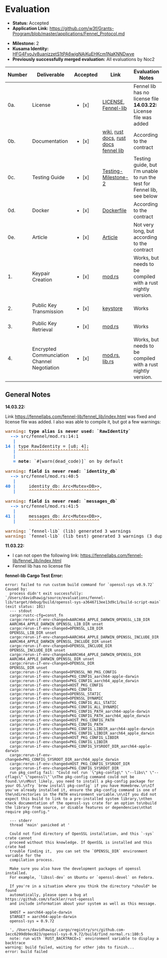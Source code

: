 # Evaluation

- **Status:** Accepted 
- **Application Link:** https://github.com/w3f/Grants-Program/blob/master/applications/Fennel_Protocol.md
* **Milestone:** 2
* **Kusama Identity:** [HFG4FvoJv8uanizzetS1tPA6wigNAiKuEHKcm1NaKNNDwve](https://polkascan.io/pre/kusama/account/HFG4FvoJv8uanizzetS1tPA6wigNAiKuEHKcm1NaKNNDwve)
* **Previously successfully merged evaluation:** All evaluations by Noc2

| Number | Deliverable | Accepted | Link | Evaluation Notes |
| ------ | ----------- | -------- | ---- |----------------- |
| 0a. | License | <ul><li>[x] </li></ul> | [LICENSE](https://github.com/fennelLabs/Fennel-Protocol/blob/main/LICENSE), [Fennel-lib](https://github.com/fennelLabs/fennel-lib/blob/master/LICENSE) | Fennel lib has no license file **14.03.22:** License file was added |
| 0b. | Documentation | <ul><li>[x] </li></ul> | [wiki](https://github.com/fennelLabs/Fennel-Protocol/wiki), [rust docs](https://fennellabs.com/Fennel-Protocol/doc/fennel_protocol_runtime/index.html), [rust docs fennel lib](https://fennellabs.com/fennel-lib/fennel_lib/index.html ) | According to the contract |
| 0c. | Testing Guide | <ul><li>[x] </li></ul> | [Testing-Milestone-2](https://github.com/fennelLabs/Fennel-Protocol/wiki/Testing-Milestone-2) | Testing guide, but I'm unable to run the test for Fennel lib, see below  |
| 0d. | Docker | <ul><li>[x] </li></ul> | [Dockerfile](https://github.com/fennelLabs/fennel-lib/blob/master/Dockerfile) | According to the contract |
| 0e. | Article | <ul><li>[x] </li></ul> | [Article](https://fennellabs.com/FennelBlog/Milestone-Two/) | Not very long, but according to the contract |
| 1. | Keypair Creation | <ul><li>[x] </li></ul> | [mod.rs](https://github.com/fennelLabs/fennel-lib/blob/master/src/rsa_tools/mod.rs) | Works, but needs to be compiled with a rust nightly version. |
| 2. | Public Key Transmission | <ul><li>[x] </li></ul> | [keystore](https://github.com/fennelLabs/Fennel-Protocol/blob/6a93b9abab9f643b001756597323f4882012714b/pallets/keystore/src/lib.rs#L67) | Works |
| 3. | Public Key Retrieval | <ul><li>[x] </li></ul> | [mod.rs](https://github.com/fennelLabs/fennel-lib/blob/master/src/fennel/mod.rs#L153) | Works |
| 4. | Encrypted Communciation Channel Negotiation | <ul><li>[x] </li></ul> | [mod.rs](https://github.com/fennelLabs/fennel-lib/blob/master/src/dh_tools/mod.rs), [lib.rs](https://github.com/fennelLabs/Fennel-Protocol/blob/6a93b9abab9f643b001756597323f4882012714b/pallets/keystore/src/lib.rs#L95) | Works, but needs to be compiled with a rust nightly version. |

## General Notes

**14.03.22:**

Link https://fennellabs.com/fennel-lib/fennel_lib/index.html was fixed and license file was added. I also was able to compile it, but got a few warnings:


<pre><font color="#A2734C"><b>warning</b></font><b>: type alias is never used: `RawIdentity`</b>
  <font color="#2A7BDE"><b>--&gt; </b></font>src/fennel/mod.rs:14:1
   <font color="#2A7BDE"><b>|</b></font>
<font color="#2A7BDE"><b>14</b></font> <font color="#2A7BDE"><b>| </b></font>type RawIdentity = [u8; 4];
   <font color="#2A7BDE"><b>| </b></font><font color="#A2734C"><b>^^^^^^^^^^^^^^^^^^^^^^^^^^^</b></font>
   <font color="#2A7BDE"><b>|</b></font>
   <font color="#2A7BDE"><b>= </b></font><b>note</b>: `#[warn(dead_code)]` on by default

<font color="#A2734C"><b>warning</b></font><b>: field is never read: `identity_db`</b>
  <font color="#2A7BDE"><b>--&gt; </b></font>src/fennel/mod.rs:40:5
   <font color="#2A7BDE"><b>|</b></font>
<font color="#2A7BDE"><b>40</b></font> <font color="#2A7BDE"><b>| </b></font>    identity_db: Arc&lt;Mutex&lt;DB&gt;&gt;,
   <font color="#2A7BDE"><b>| </b></font>    <font color="#A2734C"><b>^^^^^^^^^^^^^^^^^^^^^^^^^^^</b></font>

<font color="#A2734C"><b>warning</b></font><b>: field is never read: `messages_db`</b>
  <font color="#2A7BDE"><b>--&gt; </b></font>src/fennel/mod.rs:41:5
   <font color="#2A7BDE"><b>|</b></font>
<font color="#2A7BDE"><b>41</b></font> <font color="#2A7BDE"><b>| </b></font>    messages_db: Arc&lt;Mutex&lt;DB&gt;&gt;,
   <font color="#2A7BDE"><b>| </b></font>    <font color="#A2734C"><b>^^^^^^^^^^^^^^^^^^^^^^^^^^^</b></font>

<font color="#A2734C"><b>warning</b></font><b>:</b> `fennel-lib` (lib) generated 3 warnings
<font color="#A2734C"><b>warning</b></font><b>:</b> `fennel-lib` (lib test) generated 3 warnings (3 duplicates)
</pre>


**11.03.22:**

- I can not open the following link: https://fennellabs.com/fennel-lib/fennel_lib/index.html 
- Fennel lib has no license file

**fennel-lib Cargo Test Error:**

```
error: failed to run custom build command for `openssl-sys v0.9.72`
Caused by:
  process didn't exit successfully: `/Users/davidhawig/source/evaluations/fennel-lib/target/debug/build/openssl-sys-a3646713ee13d9c1/build-script-main` (exit status: 101)
  --- stdout
  cargo:rustc-cfg=const_fn
  cargo:rerun-if-env-changed=AARCH64_APPLE_DARWIN_OPENSSL_LIB_DIR
  AARCH64_APPLE_DARWIN_OPENSSL_LIB_DIR unset
  cargo:rerun-if-env-changed=OPENSSL_LIB_DIR
  OPENSSL_LIB_DIR unset
  cargo:rerun-if-env-changed=AARCH64_APPLE_DARWIN_OPENSSL_INCLUDE_DIR
  AARCH64_APPLE_DARWIN_OPENSSL_INCLUDE_DIR unset
  cargo:rerun-if-env-changed=OPENSSL_INCLUDE_DIR
  OPENSSL_INCLUDE_DIR unset
  cargo:rerun-if-env-changed=AARCH64_APPLE_DARWIN_OPENSSL_DIR
  AARCH64_APPLE_DARWIN_OPENSSL_DIR unset
  cargo:rerun-if-env-changed=OPENSSL_DIR
  OPENSSL_DIR unset
  cargo:rerun-if-env-changed=OPENSSL_NO_PKG_CONFIG
  cargo:rerun-if-env-changed=PKG_CONFIG_aarch64-apple-darwin
  cargo:rerun-if-env-changed=PKG_CONFIG_aarch64_apple_darwin
  cargo:rerun-if-env-changed=HOST_PKG_CONFIG
  cargo:rerun-if-env-changed=PKG_CONFIG
  cargo:rerun-if-env-changed=OPENSSL_STATIC
  cargo:rerun-if-env-changed=OPENSSL_DYNAMIC
  cargo:rerun-if-env-changed=PKG_CONFIG_ALL_STATIC
  cargo:rerun-if-env-changed=PKG_CONFIG_ALL_DYNAMIC
  cargo:rerun-if-env-changed=PKG_CONFIG_PATH_aarch64-apple-darwin
  cargo:rerun-if-env-changed=PKG_CONFIG_PATH_aarch64_apple_darwin
  cargo:rerun-if-env-changed=HOST_PKG_CONFIG_PATH
  cargo:rerun-if-env-changed=PKG_CONFIG_PATH
  cargo:rerun-if-env-changed=PKG_CONFIG_LIBDIR_aarch64-apple-darwin
  cargo:rerun-if-env-changed=PKG_CONFIG_LIBDIR_aarch64_apple_darwin
  cargo:rerun-if-env-changed=HOST_PKG_CONFIG_LIBDIR
  cargo:rerun-if-env-changed=PKG_CONFIG_LIBDIR
  cargo:rerun-if-env-changed=PKG_CONFIG_SYSROOT_DIR_aarch64-apple-darwin
  cargo:rerun-if-env-changed=PKG_CONFIG_SYSROOT_DIR_aarch64_apple_darwin
  cargo:rerun-if-env-changed=HOST_PKG_CONFIG_SYSROOT_DIR
  cargo:rerun-if-env-changed=PKG_CONFIG_SYSROOT_DIR
  run pkg_config fail: "Could not run `\"pkg-config\" \"--libs\" \"--cflags\" \"openssl\"`\nThe pkg-config command could not be found.\n\nMost likely, you need to install a pkg-config package for your OS.\nTry `brew install pkg-config` if you have Homebrew.\n\nIf you've already installed it, ensure the pkg-config command is one of the\ndirectories in the PATH environment variable.\n\nIf you did not expect this build to link to a pre-installed system library,\nthen check documentation of the openssl-sys crate for an option to\nbuild the library from source, or disable features or dependencies\nthat require pkg-config."

  --- stderr
  thread 'main' panicked at '

  Could not find directory of OpenSSL installation, and this `-sys` crate cannot
  proceed without this knowledge. If OpenSSL is installed and this crate had
  trouble finding it,  you can set the `OPENSSL_DIR` environment variable for the
  compilation process.

  Make sure you also have the development packages of openssl installed.
  For example, `libssl-dev` on Ubuntu or `openssl-devel` on Fedora.

  If you're in a situation where you think the directory *should* be found
  automatically, please open a bug at https://github.com/sfackler/rust-openssl
  and include information about your system as well as this message.

  $HOST = aarch64-apple-darwin
  $TARGET = aarch64-apple-darwin
  openssl-sys = 0.9.72

  ', /Users/davidhawig/.cargo/registry/src/github.com-1ecc6299db9ec823/openssl-sys-0.9.72/build/find_normal.rs:180:5
  note: run with `RUST_BACKTRACE=1` environment variable to display a backtrace
warning: build failed, waiting for other jobs to finish...
error: build failed
```